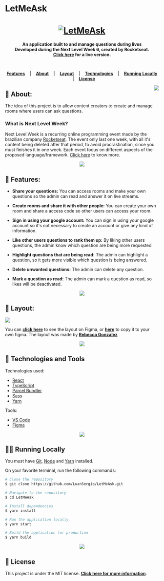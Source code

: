 # LetMeAsk

<h1 align="center">
  <a href="https://letmeask-82693.web.app/">	
    <img alt="LetMeAsk" title="LetMeAsk" src="/docs/logo.png" />
  </a>
</h1>

<p align="center">
  <strong >
    An application built to and manage questions during lives<br>
    Developed during the Next Level Week 6, created by Rocketseat. <br>
    <a href="https://letmeask-82693.web.app/">Click here</a> for a live version.
  </strong>  
</p>
<br>

<p align="center">
  <a href="#star2-Features"><strong>Features</strong></a> &nbsp;&nbsp;&nbsp;|&nbsp;&nbsp;&nbsp;
  <a href="#speech_balloon-About"><strong>About</strong></a> &nbsp;&nbsp;&nbsp;|&nbsp;&nbsp;&nbsp;
  <a href="#art-Layout"><strong>Layout</strong></a> &nbsp;&nbsp;&nbsp;|&nbsp;&nbsp;&nbsp;
  <a href="#robot-Technologies-and-Tools"><strong>Technologies</strong></a> &nbsp;&nbsp;&nbsp;|&nbsp;&nbsp;&nbsp;
  <a href="#man_technologist-Running-Locally"><strong>Running Locally</strong></a> &nbsp;&nbsp;&nbsp;|&nbsp;&nbsp;&nbsp;
  <a href="#memo-License"><strong>License</strong></a>
</p>

<a href="https://letmeask-82693.web.app/">	
  <img src="/docs/icon.png" align="right" />
</a>

## :speech_balloon: About:

The idea of this project is to allow content creators to create and manage rooms where users can ask questions.

### What is Next Level Week?

Next Level Week is a recurring online programming event made by the brazilian company [Rocketseat](https://github.com/Rocketseat). The event only last one week, with all it's content being deleted after that period, to avoid procrastination, since you must finishes it in one week. Each event focus on different aspects of the proposed language/framework. [Click here](https://nextlevelweek.com/) to know more.

<div align="center">
  <img  src="/docs/division.png" />
</div>

## :star2: Features:

- <strong>Share your questions:</strong> You can access rooms and make your own questions so the admin can read and answer it on live streams.

- <strong>Create rooms and share it with other people:</strong> You can create your own room and share a access code so other users can access your room.

- <strong>Sign in using your google account:</strong> You can sign in using your google account so it's not necessary to create an account or give any kind of information.

- <strong>Like other users questions to rank them up:</strong> By liking other users questions, the admin know which question are being more requested

- <strong>Highlight questions that are being read:</strong> The admin can highlight a question, so it gets more visible which question is being answered.

- <strong>Delete unwanted questions:</strong> The admin can delete any question.

- <strong>Mark a question as read:</strong> The admin can mark a question as read, so likes will be deactivated.

<div align="center">
  <img  src="/docs/division.png" />
</div>

## :art: Layout:

<a href="https://www.figma.com/file/bgFxNN47lpezdBnIxyQPSK/Picross-Universe?node-id=332%3A10">	
  <img src="/docs/layout-figma.png" />
</a>

You can **[click here](https://www.figma.com/file/v28mkyQWi8MtIQ1KM5htcy/Letmeask?node-id=0%3A1)** to see the layout on Figma, or **[here](https://www.figma.com/file/v28mkyQWi8MtIQ1KM5htcy/Letmeask/duplicate)** to copy it to your own figma. The layout was made by **[Rebecca Gonzalez](https://dribbble.com/rebeccagonzalez)**

<div align="center">
  <img  src="/docs/division.png" />
</div>

## :robot: Technologies and Tools

<p>Technologies used:</p>

- [React](https://reactjs.org/)
- [TypeScript](https://www.typescriptlang.org/)
- [Parcel Bundler](https://parceljs.org/)
- [Sass](https://sass-lang.com/)
- [Yarn](https://yarnpkg.com/)

<p>Tools: </p>

- [VS Code](https://code.visualstudio.com/)
- [Figma](https://www.figma.com/)

<div align="center">
  <img  src="/docs/division.png" />
</div>

## :man_technologist: Running Locally

<p>You must have <a href="https://git-scm.com/book/en/v2/Getting-Started-Installing-Git">Git</a>, <a href="https://nodejs.org/en/">Node</a> and <a href="https://yarnpkg.com/">Yarn</a> installed.

On your favorite terminal, run the following commands:

```bash
# Clone the repository
$ git clone https://github.com/LuanSergio/LetMeAsk.git

# Navigate to the repository
$ cd LetMeAsk

# Install dependencies
$ yarn install

# Run the application locally
$ yarn start

# Build the application for production
$ yarn build
```

<div align="center">
  <img  src="/docs/division.png" />
</div>

## :memo: License

This project is under the MIT license.
**[Click here for more information](LICENSE)**.
